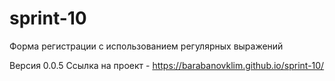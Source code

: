 # sprint-10

Форма регистрации с использованием регулярных выражений

Версия 0.0.5
Ссылка на проект - https://barabanovklim.github.io/sprint-10/

